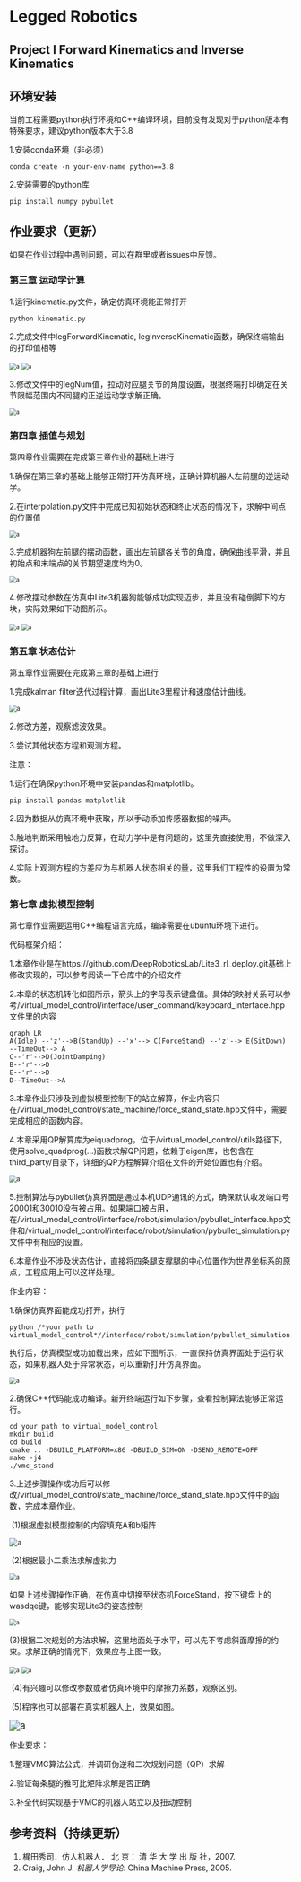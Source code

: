 # Legged Robotics
## Project I Forward Kinematics and Inverse Kinematics



## 环境安装

当前工程需要python执行环境和C++编译环境，目前没有发现对于python版本有特殊要求，建议python版本大于3.8

1.安装conda环境（非必须）

```shell
conda create -n your-env-name python==3.8
```

2.安装需要的python库

```shell
pip install numpy pybullet
```


## 作业要求（更新）

如果在作业过程中遇到问题，可以在群里或者issues中反馈。

### 第三章 运动学计算

1.运行kinematic.py文件，确定仿真环境能正常打开

```shell
python kinematic.py
```

2.完成文件中legForwardKinematic, legInverseKinematic函数，确保终端输出的打印值相等

<img src="./doc/fk_todo_pic.png" alt="a" style="zoom:75%;" />

<img src="./doc/ik_todo_pic.png" alt="a" style="zoom:75%;" />

3.修改文件中的legNum值，拉动对应腿关节的角度设置，根据终端打印确定在关节限幅范围内不同腿的正逆运动学求解正确。

<img src="./doc/legNum_pic.png" alt="a" style="zoom:75%;" />



### 第四章 插值与规划

第四章作业需要在完成第三章作业的基础上进行

1.确保在第三章的基础上能够正常打开仿真环境，正确计算机器人左前腿的逆运动学。

2.在interpolation.py文件中完成已知初始状态和终止状态的情况下，求解中间点的位置值

<img src="./doc/cubic_spline_todo_pic.png" alt="a" style="zoom:75%;" />

3.完成机器狗左前腿的摆动函数，画出左前腿各关节的角度，确保曲线平滑，并且初始点和末端点的关节期望速度均为0。

<img src="./doc/leg_swing_todo_pic.png" alt="a" style="zoom:75%;" />

4.修改摆动参数在仿真中Lite3机器狗能够成功实现迈步，并且没有碰倒脚下的方块，实际效果如下动图所示。

<img src="./doc/swing_para.png" alt="a" style="zoom:75%;" />

<img src="./doc/leg_swing.gif" alt="a" style="zoom:75%;" />



### 第五章 状态估计

第五章作业需要在完成第三章的基础上进行

1.完成kalman filter迭代过程计算，画出Lite3里程计和速度估计曲线。

<img src="./doc/kf_todo.png" alt="a" style="zoom:80%;" />

2.修改方差，观察滤波效果。

3.尝试其他状态方程和观测方程。



注意：

1.运行在确保python环境中安装pandas和matplotlib。

```shell
pip install pandas matplotlib
```

2.因为数据从仿真环境中获取，所以手动添加传感器数据的噪声。

3.触地判断采用触地力反算，在动力学中是有问题的，这里先直接使用，不做深入探讨。

4.实际上观测方程的方差应为与机器人状态相关的量，这里我们工程性的设置为常数。



### 第七章 虚拟模型控制

第七章作业需要运用C++编程语言完成，编译需要在ubuntu环境下进行。

代码框架介绍：

1.本章作业是在https://github.com/DeepRoboticsLab/Lite3_rl_deploy.git基础上修改实现的，可以参考阅读一下仓库中的介绍文件

2.本章的状态机转化如图所示，箭头上的字母表示键盘值。具体的映射关系可以参考/virtual_model_control/interface/user_command/keyboard_interface.hpp文件里的内容

```mermaid
graph LR
A(Idle) --'z'-->B(StandUp) --'x'--> C(ForceStand) --'z'--> E(SitDown) --TimeOut--> A
C--'r'-->D(JointDamping)
B--'r'-->D
E--'r'-->D
D--TimeOut-->A
```

3.本章作业只涉及到虚拟模型控制下的站立解算，作业内容只在/virtual_model_control/state_machine/force_stand_state.hpp文件中，需要完成相应的函数内容。

4.本章采用QP解算库为eiquadprog，位于/virtual_model_control/utils路径下，使用solve_quadprog(...)函数求解QP问题，依赖于eigen库，也包含在third_party/目录下，详细的QP方程解算介绍在文件的开始位置也有介绍。

<img src="./doc/eiquadprog.png" alt="a" style="zoom:80%;" />

5.控制算法与pybullet仿真界面是通过本机UDP通讯的方式，确保默认收发端口号20001和30010没有被占用。如果端口被占用，在/virtual_model_control/interface/robot/simulation/pybullet_interface.hpp文件和/virtual_model_control/interface/robot/simulation/pybullet_simulation.py文件中有相应的设置。

6.本章作业不涉及状态估计，直接将四条腿支撑腿的中心位置作为世界坐标系的原点，工程应用上可以这样处理。



作业内容：

1.确保仿真界面能成功打开，执行

```shell
python /*your path to virtual_model_control*//interface/robot/simulation/pybullet_simulation.py
```

执行后，仿真模型成功加载出来，应如下图所示，一直保持仿真界面处于运行状态，如果机器人处于异常状态，可以重新打开仿真界面。

<img src="./doc/pybullet_init_pos.png" alt="a" style="zoom:75%;" />

2.确保C++代码能成功编译。新开终端运行如下步骤，查看控制算法能够正常运行。

```shell
cd your path to virtual_model_control
mkdir build
cd build
cmake .. -DBUILD_PLATFORM=x86 -DBUILD_SIM=ON -DSEND_REMOTE=OFF
make -j4
./vmc_stand
```

3.上述步骤操作成功后可以修改/virtual_model_control/state_machine/force_stand_state.hpp文件中的函数，完成本章作业。

​	(1)根据虚拟模型控制的内容填充A和b矩阵

<img src="./doc/A_and_b.png" alt="a" style="zoom:90%;" />

​	(2)根据最小二乘法求解虚拟力

<img src="./doc/vmc_lsm.png" alt="a" style="zoom:75%;" />

​	如果上述步骤操作正确，在仿真中切换至状态机ForceStand，按下键盘上的wasdqe键，能够实现Lite3的姿态控制

<img src="./doc/force_stand.gif" alt="a" style="zoom:75%;" />

​	(3)根据二次规划的方法求解，这里地面处于水平，可以先不考虑斜面摩擦的约束。求解正确的情况下，效果应与上图一致。

<img src="./doc/vmc_qp.png" alt="a" style="zoom:75%;" />

<img src="./doc/change_method.png" alt="a" style="zoom:75%;" />

​	(4)有兴趣可以修改参数或者仿真环境中的摩擦力系数，观察区别。

​	(5)程序也可以部署在真实机器人上，效果如图。

<img src="./doc/force_stand_real.gif" alt="a" style="zoom:120%;" />


作业要求：

1.整理VMC算法公式，并调研伪逆和二次规划问题（QP）求解

2.验证每条腿的雅可比矩阵求解是否正确

3.补全代码实现基于VMC的机器人站立以及扭动控制

## 参考资料（持续更新）

1. 梶田秀司．仿人机器人． 北 京： 清 华 大 学 出 版 社，2007.
2. Craig, John J. *机器人学导论*. China Machine Press, 2005.
